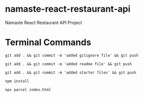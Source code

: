 # namaste-react-restaurant-api
Namaste React Restaurant API Project

# Terminal Commands
```
git add . && git commit -m 'added gitignore file' && git push
```
```
git add . && git commit -m 'added readme file' && git push
```
```
git add . && git commit -m 'added starter files' && git push
```
```
npm install
```
```
npx parcel index.html
```